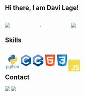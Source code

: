 ## Hi there, I am Davi Lage!

<div style="display: inline_block"><br>
  <a class="github-stats" href="https://github.com/WictorDalbsoco/WictorDalbosco">
    <img align="center" style="margin-right: 100px;" src="https://github-readme-stats.vercel.app/api?username=davilbs&count_private=true&show_icons=true&theme=tokyonight&hide=issues,stars" />
  </a>

  <a class="github-stats" href="https://github.com/anuraghazra/convoychat">
    <img align="center" style="margin-left: 100px;" src="https://github-readme-stats.vercel.app/api/top-langs/?username=davilbs&langs_count=5&theme=tokyonight&layout=compact" />
  </a>

</div> 

## Skills
<div style="display: inline_block"><br>
      <img align="left" alt="Davi-Python" height="50" width="50" src="https://github.com/devicons/devicon/blob/master/icons/python/python-original-wordmark.svg">
     &nbsp;&nbsp;&nbsp;&nbsp;&nbsp;&nbsp;&nbsp;&nbsp;&nbsp;&nbsp;&nbsp;&nbsp;&nbsp;
      <img align="left" alt="Davi-C" height="40" width="40" src="https://github.com/devicons/devicon/blob/master/icons/c/c-original.svg">
     &nbsp;&nbsp;&nbsp;&nbsp;&nbsp;&nbsp;&nbsp;&nbsp;&nbsp;&nbsp;&nbsp;&nbsp;&nbsp;
      <img align="left" alt="Davi-cpp" height="40" width="40" src="https://github.com/devicons/devicon/blob/master/icons/cplusplus/cplusplus-original.svg">
     &nbsp;&nbsp;&nbsp;&nbsp;&nbsp;&nbsp;&nbsp;&nbsp;&nbsp;&nbsp;&nbsp;&nbsp;&nbsp;
      <img align="left" alt="Davi-HTML" height="40" width="40" src="https://raw.githubusercontent.com/devicons/devicon/master/icons/html5/html5-original.svg">
     &nbsp;&nbsp;&nbsp;&nbsp;&nbsp;&nbsp;&nbsp;&nbsp;&nbsp;&nbsp;&nbsp;&nbsp;&nbsp;
      <img align="left" alt="Davi-CSS" height="40" width="40" src="https://raw.githubusercontent.com/devicons/devicon/master/icons/css3/css3-original.svg">
      &nbsp;&nbsp;&nbsp;&nbsp;&nbsp;&nbsp;&nbsp;&nbsp;&nbsp;&nbsp;&nbsp;&nbsp;&nbsp;
      <img align="left" alt="Davi-Js" height="40" width="40" src="https://raw.githubusercontent.com/devicons/devicon/master/icons/javascript/javascript-plain.svg">
</div>


</br>

## Contact 
<div> 
  <a href="https://www.linkedin.com/in/davilage/" target="_blank"><img src="https://img.shields.io/badge/-LinkedIn-%230077B5?style=for-the-badge&logo=linkedin&logoColor=white" target="_blank"></a> 
  <a href = "mailto: davi.lage@dcc.ufmg.br"><img src="https://img.shields.io/badge/-Gmail-%23333?style=for-the-badge&logo=gmail&logoColor=white" target="_blank"></a>
 </br>
</br>
